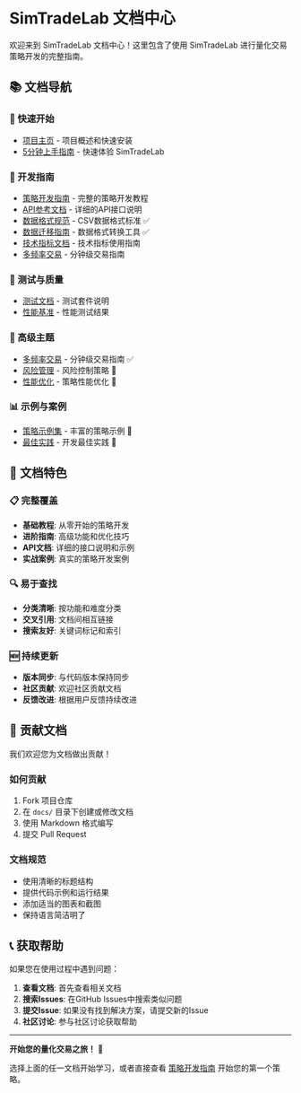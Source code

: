 # SimTradeLab 文档中心

欢迎来到 SimTradeLab 文档中心！这里包含了使用 SimTradeLab 进行量化交易策略开发的完整指南。

## 📚 文档导航

### 🚀 快速开始
- [项目主页](../README.md) - 项目概述和快速安装
- [5分钟上手指南](../README.md#🎯-5分钟上手指南) - 快速体验 SimTradeLab

### 📖 开发指南
- [策略开发指南](STRATEGY_GUIDE.md) - 完整的策略开发教程
- [API参考文档](API_REFERENCE.md) - 详细的API接口说明
- [数据格式规范](DATA_FORMAT.md) - CSV数据格式标准 ✅
- [数据迁移指南](DATA_MIGRATION_GUIDE.md) - 数据格式转换工具 ✅
- [技术指标文档](TECHNICAL_INDICATORS.md) - 技术指标使用指南
- [多频率交易](MULTI_FREQUENCY_TRADING.md) - 分钟级交易指南

### 🧪 测试与质量
- [测试文档](../tests/README.md) - 测试套件说明
- [性能基准](PERFORMANCE_BENCHMARKS.md) - 性能测试结果

### 🔧 高级主题
- [多频率交易](MULTI_FREQUENCY_TRADING.md) - 分钟级交易指南 ✅
- [风险管理](RISK_MANAGEMENT.md) - 风险控制策略 🚧
- [性能优化](PERFORMANCE_OPTIMIZATION.md) - 策略性能优化 🚧

### 📊 示例与案例
- [策略示例集](STRATEGY_EXAMPLES.md) - 丰富的策略示例 🚧
- [最佳实践](BEST_PRACTICES.md) - 开发最佳实践 🚧

## 🎯 文档特色

### 📋 完整覆盖
- **基础教程**: 从零开始的策略开发
- **进阶指南**: 高级功能和优化技巧
- **API文档**: 详细的接口说明和示例
- **实战案例**: 真实的策略开发案例

### 🔍 易于查找
- **分类清晰**: 按功能和难度分类
- **交叉引用**: 文档间相互链接
- **搜索友好**: 关键词标记和索引

### 🆕 持续更新
- **版本同步**: 与代码版本保持同步
- **社区贡献**: 欢迎社区贡献文档
- **反馈改进**: 根据用户反馈持续改进

## 🤝 贡献文档

我们欢迎您为文档做出贡献！

### 如何贡献
1. Fork 项目仓库
2. 在 `docs/` 目录下创建或修改文档
3. 使用 Markdown 格式编写
4. 提交 Pull Request

### 文档规范
- 使用清晰的标题结构
- 提供代码示例和运行结果
- 添加适当的图表和截图
- 保持语言简洁明了

## 📞 获取帮助

如果您在使用过程中遇到问题：

1. **查看文档**: 首先查看相关文档
2. **搜索Issues**: 在GitHub Issues中搜索类似问题
3. **提交Issue**: 如果没有找到解决方案，请提交新的Issue
4. **社区讨论**: 参与社区讨论获取帮助

---

**开始您的量化交易之旅！** 🚀

选择上面的任一文档开始学习，或者直接查看 [策略开发指南](STRATEGY_GUIDE.md) 开始您的第一个策略。
